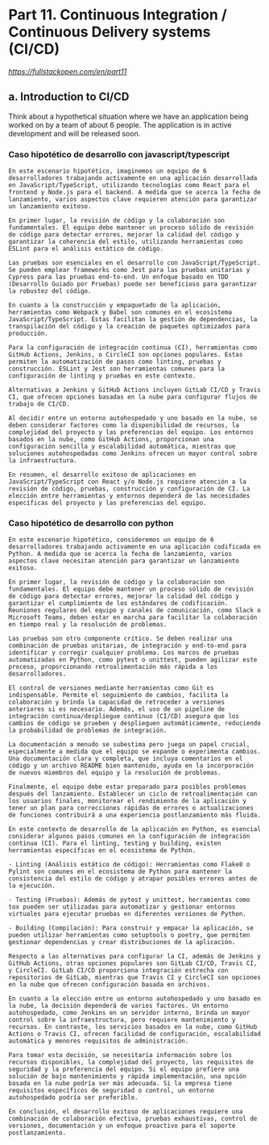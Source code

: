 # Part 11. Continuous Integration / Continuous Delivery systems (CI/CD)

_https://fullstackopen.com/en/part11_

## a. Introduction to CI/CD

Think about a hypothetical situation where we have an application being worked on by a team of about 6 people. The application is in active development and will be released soon.

### Caso hipotético de desarrollo con javascript/typescript

    En este escenario hipotético, imaginemos un equipo de 6 desarrolladores trabajando activamente en una aplicación desarrollada en JavaScript/TypeScript, utilizando tecnologías como React para el frontend y Node.js para el backend. A medida que se acerca la fecha de lanzamiento, varios aspectos clave requieren atención para garantizar un lanzamiento exitoso.

    En primer lugar, la revisión de código y la colaboración son fundamentales. El equipo debe mantener un proceso sólido de revisión de código para detectar errores, mejorar la calidad del código y garantizar la coherencia del estilo, utilizando herramientas como ESLint para el análisis estático de código.

    Las pruebas son esenciales en el desarrollo con JavaScript/TypeScript. Se pueden emplear frameworks como Jest para las pruebas unitarias y Cypress para las pruebas end-to-end. Un enfoque basado en TDD (Desarrollo Guiado por Pruebas) puede ser beneficioso para garantizar la robustez del código.

    En cuanto a la construcción y empaquetado de la aplicación, herramientas como Webpack y Babel son comunes en el ecosistema JavaScript/TypeScript. Estas facilitan la gestión de dependencias, la transpilación del código y la creación de paquetes optimizados para producción.

    Para la configuración de integración continua (CI), herramientas como GitHub Actions, Jenkins, o CircleCI son opciones populares. Estas permiten la automatización de pasos como linting, pruebas y construcción. ESLint y Jest son herramientas comunes para la configuración de linting y pruebas en este contexto.

    Alternativas a Jenkins y GitHub Actions incluyen GitLab CI/CD y Travis CI, que ofrecen opciones basadas en la nube para configurar flujos de trabajo de CI/CD.

    Al decidir entre un entorno autohospedado y uno basado en la nube, se deben considerar factores como la disponibilidad de recursos, la complejidad del proyecto y las preferencias del equipo. Los entornos basados en la nube, como GitHub Actions, proporcionan una configuración sencilla y escalabilidad automática, mientras que soluciones autohospedadas como Jenkins ofrecen un mayor control sobre la infraestructura.

    En resumen, el desarrollo exitoso de aplicaciones en JavaScript/TypeScript con React y/o Node.js requiere atención a la revisión de código, pruebas, construcción y configuración de CI. La elección entre herramientas y entornos dependerá de las necesidades específicas del proyecto y las preferencias del equipo.

### Caso hipotético de desarrollo con python

    En este escenario hipotético, consideremos un equipo de 6 desarrolladores trabajando activamente en una aplicación codificada en Python. A medida que se acerca la fecha de lanzamiento, varios aspectos clave necesitan atención para garantizar un lanzamiento exitoso.

    En primer lugar, la revisión de código y la colaboración son fundamentales. El equipo debe mantener un proceso sólido de revisión de código para detectar errores, mejorar la calidad del código y garantizar el cumplimiento de los estándares de codificación. Reuniones regulares del equipo y canales de comunicación, como Slack o Microsoft Teams, deben estar en marcha para facilitar la colaboración en tiempo real y la resolución de problemas.

    Las pruebas son otro componente crítico. Se deben realizar una combinación de pruebas unitarias, de integración y end-to-end para identificar y corregir cualquier problema. Los marcos de pruebas automatizadas en Python, como pytest o unittest, pueden agilizar este proceso, proporcionando retroalimentación más rápida a los desarrolladores.

    El control de versiones mediante herramientas como Git es indispensable. Permite el seguimiento de cambios, facilita la colaboración y brinda la capacidad de retroceder a versiones anteriores si es necesario. Además, el uso de un pipeline de integración continua/despliegue continuo (CI/CD) asegura que los cambios de código se prueben y desplieguen automáticamente, reduciendo la probabilidad de problemas de integración.

    La documentación a menudo se subestima pero juega un papel crucial, especialmente a medida que el equipo se expande o experimenta cambios. Una documentación clara y completa, que incluya comentarios en el código y un archivo README bien mantenido, ayuda en la incorporación de nuevos miembros del equipo y la resolución de problemas.

    Finalmente, el equipo debe estar preparado para posibles problemas después del lanzamiento. Establecer un ciclo de retroalimentación con los usuarios finales, monitorear el rendimiento de la aplicación y tener un plan para correcciones rápidas de errores o actualizaciones de funciones contribuirá a una experiencia postlanzamiento más fluida.

    En este contexto de desarrollo de la aplicación en Python, es esencial considerar algunos pasos comunes en la configuración de integración continua (CI). Para el linting, testing y building, existen herramientas específicas en el ecosistema de Python.

    - Linting (Análisis estático de código): Herramientas como Flake8 o Pylint son comunes en el ecosistema de Python para mantener la consistencia del estilo de código y atrapar posibles errores antes de la ejecución.

    - Testing (Pruebas): Además de pytest y unittest, herramientas como tox pueden ser utilizadas para automatizar y gestionar entornos virtuales para ejecutar pruebas en diferentes versiones de Python.

    - Building (Compilación): Para construir y empacar la aplicación, se pueden utilizar herramientas como setuptools o poetry, que permiten gestionar dependencias y crear distribuciones de la aplicación.

    Respecto a las alternativas para configurar la CI, además de Jenkins y GitHub Actions, otras opciones populares son GitLab CI/CD, Travis CI, y CircleCI. GitLab CI/CD proporciona integración estrecha con repositorios de GitLab, mientras que Travis CI y CircleCI son opciones en la nube que ofrecen configuración basada en archivos.

    En cuanto a la elección entre un entorno autohospedado y uno basado en la nube, la decisión dependerá de varios factores. Un entorno autohospedado, como Jenkins en un servidor interno, brinda un mayor control sobre la infraestructura, pero requiere mantenimiento y recursos. En contraste, los servicios basados en la nube, como GitHub Actions o Travis CI, ofrecen facilidad de configuración, escalabilidad automática y menores requisitos de administración.

    Para tomar esta decisión, se necesitaría información sobre los recursos disponibles, la complejidad del proyecto, los requisitos de seguridad y la preferencia del equipo. Si el equipo prefiere una solución de bajo mantenimiento y rápida implementación, una opción basada en la nube podría ser más adecuada. Si la empresa tiene requisitos específicos de seguridad o control, un entorno autohospedado podría ser preferible.

    En conclusión, el desarrollo exitoso de aplicaciones requiere una combinación de colaboración efectiva, pruebas exhaustivas, control de versiones, documentación y un enfoque proactivo para el soporte postlanzamiento.

